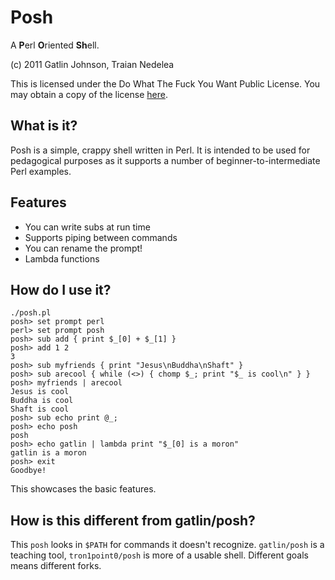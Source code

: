 Posh
====

A **P**erl **O**riented **Sh**ell.

(c) 2011 Gatlin Johnson, Traian Nedelea

This is licensed under the Do What The Fuck You Want Public License.
You may obtain a copy of the license [here](http://sam.zoy.org/wtfpl).

What is it?
-----------

Posh is a simple, crappy shell written in Perl. It is intended to be used for
pedagogical purposes as it supports a number of beginner-to-intermediate Perl
examples.

Features
--------

*   You can write subs at run time
*   Supports piping between commands
*   You can rename the prompt!
*   Lambda functions

How do I use it?
----------------

    ./posh.pl
    posh> set prompt perl
    perl> set prompt posh
    posh> sub add { print $_[0] + $_[1] }
    posh> add 1 2
    3
    posh> sub myfriends { print "Jesus\nBuddha\nShaft" }
    posh> sub arecool { while (<>) { chomp $_; print "$_ is cool\n" } }
    posh> myfriends | arecool
    Jesus is cool
    Buddha is cool
    Shaft is cool
    posh> sub echo print @_;
    posh> echo posh
    posh
    posh> echo gatlin | lambda print "$_[0] is a moron"
    gatlin is a moron
    posh> exit
    Goodbye!

This showcases the basic features.

How is this different from gatlin/posh?
---------------------------------------

This `posh` looks in `$PATH` for commands it doesn't recognize. `gatlin/posh`
is a teaching tool, `tron1point0/posh` is more of a usable shell. Different
goals means different forks.
